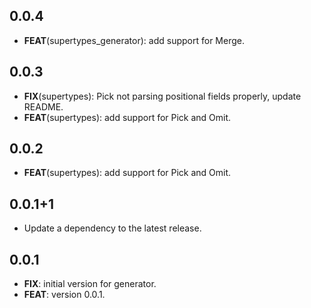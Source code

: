 ## 0.0.4

 - **FEAT**(supertypes_generator): add support for Merge.

## 0.0.3

 - **FIX**(supertypes): Pick not parsing positional fields properly, update README.
 - **FEAT**(supertypes): add support for Pick and Omit.

## 0.0.2

 - **FEAT**(supertypes): add support for Pick and Omit.

## 0.0.1+1

 - Update a dependency to the latest release.

## 0.0.1

 - **FIX**: initial version for generator.
 - **FEAT**: version 0.0.1.

